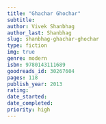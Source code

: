 ```yaml
---
title: "Ghachar Ghochar"
subtitle: 
author: Vivek Shanbhag
author_last: Shanbhag
slug: shanbhag-ghachar-ghochar
type: fiction
img: true
genre: modern
isbn: 9780143111689
goodreads_id: 30267604
pages: 118
publish_year: 2013
rating: 
date_started:
date_completed:
priority: high
---
```

